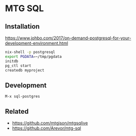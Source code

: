 # MTG SQL

## 

## Installation

<https://www.johbo.com/2017/on-demand-postgresql-for-your-development-environment.html>

``` sh
nix-shell -p postgresql
export PGDATA=~/tmp/pgdata
initdb
pg_ctl start
createdb myproject
```

## Development

`M-x sql-postgres`

## Related

* <https://github.com/mtgjson/mtgsqlive>
* <https://github.com/Arevor/mtg-sql>



## 